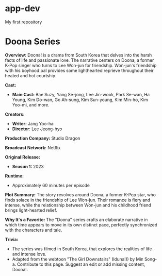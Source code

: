 # app-dev
My first repository
# Doona Series

**Overview:**
Doona! is a drama from South Korea that delves into the harsh facts of life and passionate love. The narrative centers on Doona, a former K-Pop singer who turns to Lee Won-jun for friendship. Won-jun's friendship with his boyhood pal provides some lighthearted reprieve throughout their heated and hot courtship.

**Cast:**
- **Main Cast:** Bae Suzy, Yang Se-jong, Lee Jin-wook, Park Se-wan, Ha Young, Kim Do-wan, Go Ah-sung, Kim Sun-young, Kim Min-ho, Kim Yoo-mi, and more.

**Creators:**
- **Writer:** Jang Yoo-ha
- **Director:** Lee Jeong-hyo

**Production Company:** Studio Dragon

**Broadcast Network:** Netflix

**Original Release:**
- **Season 1:** 2023


**Runtime:**
- Approximately 60 minutes per episode

**Plot Summary:**
 The story revolves around Doona, a former K-Pop star, who finds solace in the friendship of Lee Won-jun. Their romance is fiery and intense, while the relationship between Won-jun and his childhood friend brings light-hearted relief.

**Why It's a Favorite:**
The "Doona" series crafts an elaborate narrative in which time appears to move in its own distinct pace, perfectly synchronized with the characters and tale.

**Trivia:**
- The series was filmed in South Korea, that explores the realities of life and intense love.
- Adapted from the webtoon "The Girl Downstairs" (Iduna!)) by Min Song-a. Contribute to this page. Suggest an edit or add missing content, Doona!. 

